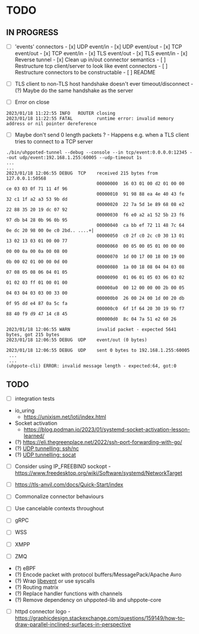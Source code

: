 # TODO

## IN PROGRESS

- [ ] 'events' connectors
      - [x] UDP event/in
      - [x] UDP event/out
      - [x] TCP event/out
      - [x] TCP event/in
      - [x] TLS event/out
      - [x] TLS event/in
      - [x] Reverse tunnel
      - [x] Clean up in/out connector semantics
      - [ ] Restructure tcp client/server to look like event connectors
      - [ ] Restructure connectors to be constructable
      - [ ] README

- [ ] TLS client to non-TLS host handshake doesn't ever timeout/disconnect
      - (?) Maybe do the same handshake as the server

- [ ] Error on close
```
2023/01/18 11:22:55 INFO   ROUTER closing
2023/01/18 11:22:55 FATAL         runtime error: invalid memory address or nil pointer dereference
```

- [ ] Maybe don't send 0 length packets ?
      - Happens e.g. when a TLS client tries to connect to a TCP server
```
./bin/uhppoted-tunnel --debug --console --in tcp/event:0.0.0.0:12345 --out udp/event:192.168.1.255:60005 --udp-timeout 1s
...
...
2023/01/18 12:06:55 DEBUG  TCP    received 215 bytes from 127.0.0.1:50568
                                  00000000  16 03 01 00 d2 01 00 00  ce 03 03 0f 71 11 4f 96
                                  00000010  91 98 88 ea 4e 40 43 fe  32 c1 1f a2 a3 53 9b dd
                                  00000020  22 7a 5d 1e 89 68 08 e2  22 88 35 20 19 dc 07 92
                                  00000030  f6 e0 a2 a1 52 5b 23 f6  97 db b4 28 0b 96 0b 95
                                  00000040  ca bb ef 72 11 48 7c 64  0e dc 20 98 00 0e c0 2bd.. ....+|
                                  00000050  c0 2f c0 2c c0 30 13 01  13 02 13 03 01 00 00 77
                                  00000060  00 05 00 05 01 00 00 00  00 00 0a 00 0a 00 08 00
                                  00000070  1d 00 17 00 18 00 19 00  0b 00 02 01 00 00 0d 00
                                  00000080  1a 00 18 08 04 04 03 08  07 08 05 08 06 04 01 05
                                  00000090  01 06 01 05 03 06 03 02  01 02 03 ff 01 00 01 00
                                  000000a0  00 12 00 00 00 2b 00 05  04 03 04 03 03 00 33 00
                                  000000b0  26 00 24 00 1d 00 20 db  0f 95 dd e4 87 0a 5c fa
                                  000000c0  6f 1f 64 20 30 19 9b f7  88 40 f9 d9 47 14 c8 45
                                  000000d0  8c 04 7a 51 e2 60 26
                                  
2023/01/18 12:06:55 WARN          invalid packet - expected 5641 bytes, got 215 bytes
2023/01/18 12:06:55 DEBUG  UDP    event/out (0 bytes)
                                  
2023/01/18 12:06:55 DEBUG  UDP    sent 0 bytes to 192.168.1.255:60005
 ...
 ...
(uhppote-cli) ERROR: invalid message length - expected:64, got:0
```


## TODO

- [ ] integration tests
- io_uring
  - https://unixism.net/loti/index.html
- Socket activation
   - https://blog.podman.io/2023/01/systemd-socket-activation-lesson-learned/
- (?) https://eli.thegreenplace.net/2022/ssh-port-forwarding-with-go/
- (?) [UDP tunnelling: ssh/nc](https://superuser.com/questions/53103/udp-traffic-through-ssh-tunnel)
- (?) [UDP tunnelling: socat](http://www.morch.com/2011/07/05/forwarding-snmp-ports-over-ssh-using-socat/)

- [ ] Consider using IP_FREEBIND sockopt
      - https://www.freedesktop.org/wiki/Software/systemd/NetworkTarget

- [ ] https://tls-anvil.com/docs/Quick-Start/index

- [ ] Commonalize connector behaviours
- [ ] Use cancelable contexts throughout
- [ ] gRPC
- [ ] WSS
- [ ] XMPP
- [ ] ZMQ

- (?) eBPF
- (?) Encode packet with protocol buffers/MessagePack/Apache Avro
- (?) Wrap [libevent](https://libevent.org) or use syscalls
- (?) Routing matrix
- (?) Replace handler functions with channels
- (?) Remove dependency on uhppoted-lib and uhppote-core
- [ ] httpd connector logo
      - https://graphicdesign.stackexchange.com/questions/159149/how-to-draw-parallel-inclined-surfaces-in-perspective

